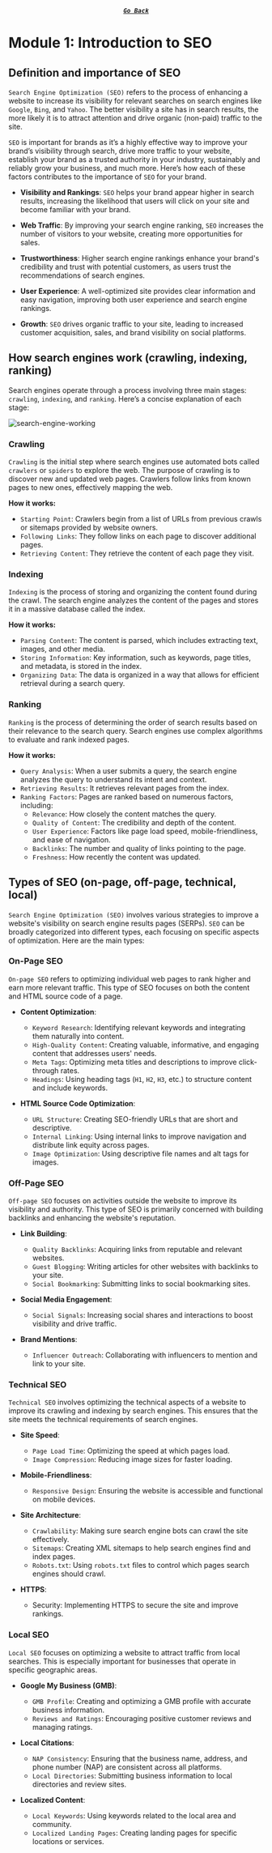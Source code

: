 <div align="center">

[**_``Go Back``_**](../README.md)

</div>

# Module 1: Introduction to SEO

## Definition and importance of SEO

``Search Engine Optimization (SEO)`` refers to the process of enhancing a website to increase its visibility for relevant searches on search engines like ``Google``, ``Bing``, and ``Yahoo``. The better visibility a site has in search results, the more likely it is to attract attention and drive organic (non-paid) traffic to the site.

``SEO`` is important for brands as it’s a highly effective way to improve your brand’s visibility through search, drive more traffic to your website, establish your brand as a trusted authority in your industry, sustainably and reliably grow your business, and much more. Here’s how each of these factors contributes to the importance of ``SEO`` for your brand.

- **Visibility and Rankings**: ``SEO`` helps your brand appear higher in search results, increasing the likelihood that users will click on your site and become familiar with your brand.

- **Web Traffic**: By improving your search engine ranking, ``SEO`` increases the number of visitors to your website, creating more opportunities for sales.

- **Trustworthiness**: Higher search engine rankings enhance your brand's credibility and trust with potential customers, as users trust the recommendations of search engines.

- **User Experience**: A well-optimized site provides clear information and easy navigation, improving both user experience and search engine rankings.

- **Growth**: ``SEO`` drives organic traffic to your site, leading to increased customer acquisition, sales, and brand visibility on social platforms.

## How search engines work (crawling, indexing, ranking)

Search engines operate through a process involving three main stages: ``crawling``, ``indexing``, and ``ranking``. Here’s a concise explanation of each stage:

![search-engine-working](../Images/search-engine-working.png)

### Crawling
``Crawling`` is the initial step where search engines use automated bots called ``crawlers`` or ``spiders`` to explore the web. The purpose of crawling is to discover new and updated web pages. Crawlers follow links from known pages to new ones, effectively mapping the web.

**How it works:**

- ``Starting Point``: Crawlers begin from a list of URLs from previous crawls or sitemaps provided by website owners.
- ``Following Links``: They follow links on each page to discover additional pages.
- ``Retrieving Content``: They retrieve the content of each page they visit.

### Indexing

``Indexing`` is the process of storing and organizing the content found during the crawl. The search engine analyzes the content of the pages and stores it in a massive database called the index.

**How it works:**

- ``Parsing Content``: The content is parsed, which includes extracting text, images, and other media.
- ``Storing Information``: Key information, such as keywords, page titles, and metadata, is stored in the index.
- ``Organizing Data``: The data is organized in a way that allows for efficient retrieval during a search query.

### Ranking

``Ranking`` is the process of determining the order of search results based on their relevance to the search query. Search engines use complex algorithms to evaluate and rank indexed pages.

**How it works:**

- ``Query Analysis``: When a user submits a query, the search engine analyzes the query to understand its intent and context.
- ``Retrieving Results``: It retrieves relevant pages from the index.
- ``Ranking Factors``: Pages are ranked based on numerous factors, including:
    - ``Relevance``: How closely the content matches the query.
    - ``Quality of Content``: The credibility and depth of the content.
    - ``User Experience``: Factors like page load speed, mobile-friendliness, and ease of navigation.
    - ``Backlinks``: The number and quality of links pointing to the page.
    - ``Freshness``: How recently the content was updated.

## Types of SEO (on-page, off-page, technical, local)

``Search Engine Optimization (SEO)`` involves various strategies to improve a website's visibility on search engine results pages (SERPs). ``SEO`` can be broadly categorized into different types, each focusing on specific aspects of optimization. Here are the main types:

### On-Page SEO

``On-page SEO`` refers to optimizing individual web pages to rank higher and earn more relevant traffic. This type of SEO focuses on both the content and HTML source code of a page.

- **Content Optimization**:
    - ``Keyword Research``: Identifying relevant keywords and integrating them naturally into content.
    - ``High-Quality Content``: Creating valuable, informative, and engaging content that addresses users' needs.
    - ``Meta Tags``: Optimizing meta titles and descriptions to improve click-through rates.
    - ``Headings``: Using heading tags (``H1``, ``H2``, ``H3``, etc.) to structure content and include keywords.

- **HTML Source Code Optimization**:
    - ``URL Structure``: Creating SEO-friendly URLs that are short and descriptive.
    - ``Internal Linking``: Using internal links to improve navigation and distribute link equity across pages.
    - ``Image Optimization``: Using descriptive file names and alt tags for images.

### Off-Page SEO

``Off-page SEO`` focuses on activities outside the website to improve its visibility and authority. This type of SEO is primarily concerned with building backlinks and enhancing the website's reputation.

- **Link Building**:
    - ``Quality Backlinks``: Acquiring links from reputable and relevant websites.
    - ``Guest Blogging``: Writing articles for other websites with backlinks to your site.
    - ``Social Bookmarking``: Submitting links to social bookmarking sites.

- **Social Media Engagement**:
    - ``Social Signals``: Increasing social shares and interactions to boost visibility and drive traffic.

- **Brand Mentions**:
    - ``Influencer Outreach``: Collaborating with influencers to mention and link to your site.

### Technical SEO

``Technical SEO`` involves optimizing the technical aspects of a website to improve its crawling and indexing by search engines. This ensures that the site meets the technical requirements of search engines.

- **Site Speed**:
    - ``Page Load Time``: Optimizing the speed at which pages load.
    - ``Image Compression``: Reducing image sizes for faster loading.

- **Mobile-Friendliness**:
    - ``Responsive Design``: Ensuring the website is accessible and functional on mobile devices.

- **Site Architecture**:
    - ``Crawlability``: Making sure search engine bots can crawl the site effectively.
    - ``Sitemaps``: Creating XML sitemaps to help search engines find and index pages.
    - ``Robots.txt``: Using ``robots.txt`` files to control which pages search engines should crawl.

- **HTTPS**:
    - Security: Implementing HTTPS to secure the site and improve rankings.

### Local SEO

``Local SEO`` focuses on optimizing a website to attract traffic from local searches. This is especially important for businesses that operate in specific geographic areas.

- **Google My Business (GMB)**:
    - ``GMB Profile``: Creating and optimizing a GMB profile with accurate business information.
    - ``Reviews and Ratings``: Encouraging positive customer reviews and managing ratings.

- **Local Citations**:
    - ``NAP Consistency``: Ensuring that the business name, address, and phone number (NAP) are consistent across all platforms.
    - ``Local Directories``: Submitting business information to local directories and review sites.

- **Localized Content**:
    - ``Local Keywords``: Using keywords related to the local area and community.
    - ``Localized Landing Pages``: Creating landing pages for specific locations or services.